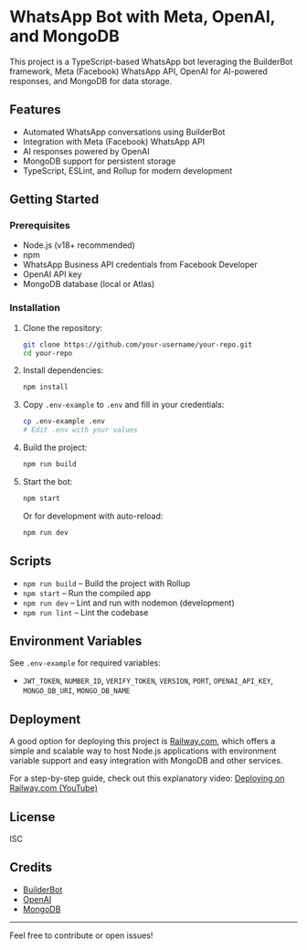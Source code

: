 # WhatsApp Bot with Meta, OpenAI, and MongoDB

This project is a TypeScript-based WhatsApp bot leveraging the BuilderBot framework, Meta (Facebook) WhatsApp API, OpenAI for AI-powered responses, and MongoDB for data storage.

## Features
- Automated WhatsApp conversations using BuilderBot
- Integration with Meta (Facebook) WhatsApp API
- AI responses powered by OpenAI
- MongoDB support for persistent storage
- TypeScript, ESLint, and Rollup for modern development

## Getting Started

### Prerequisites
- Node.js (v18+ recommended)
- npm
- WhatsApp Business API credentials from Facebook Developer
- OpenAI API key
- MongoDB database (local or Atlas)

### Installation

1. Clone the repository:
   ```bash
   git clone https://github.com/your-username/your-repo.git
   cd your-repo
   ```
2. Install dependencies:
   ```bash
   npm install
   ```
3. Copy `.env-example` to `.env` and fill in your credentials:
   ```bash
   cp .env-example .env
   # Edit .env with your values
   ```
4. Build the project:
   ```bash
   npm run build
   ```
5. Start the bot:
   ```bash
   npm start
   ```
   Or for development with auto-reload:
   ```bash
   npm run dev
   ```

## Scripts
- `npm run build` – Build the project with Rollup
- `npm start` – Run the compiled app
- `npm run dev` – Lint and run with nodemon (development)
- `npm run lint` – Lint the codebase

## Environment Variables
See `.env-example` for required variables:
- `JWT_TOKEN`, `NUMBER_ID`, `VERIFY_TOKEN`, `VERSION`, `PORT`, `OPENAI_API_KEY`, `MONGO_DB_URI`, `MONGO_DB_NAME`

## Deployment

A good option for deploying this project is [Railway.com](https://railway.com), which offers a simple and scalable way to host Node.js applications with environment variable support and easy integration with MongoDB and other services.

For a step-by-step guide, check out this explanatory video: [Deploying on Railway.com (YouTube)](https://youtu.be/twia5bKW6eg?si=UOHPiP9YTBnPVWH-&t=3276)

## License
ISC

## Credits
- [BuilderBot](https://builderbot.vercel.app/)
- [OpenAI](https://openai.com/)
- [MongoDB](https://www.mongodb.com/)

---
Feel free to contribute or open issues!